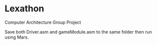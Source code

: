 # Lexathon
Computer Architecture Group Project

Save both Driver.asm and gameModule.asm to the same folder then run using Mars.
